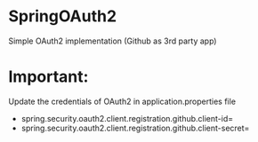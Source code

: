 # SpringOAuth2
Simple OAuth2 implementation (Github as 3rd party app)

# Important: 
Update the credentials of OAuth2 in application.properties file
* spring.security.oauth2.client.registration.github.client-id=<your-github-client-id>
* spring.security.oauth2.client.registration.github.client-secret=<your-github-client-secret>
